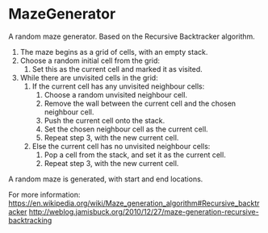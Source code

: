 # MazeGenerator
A random maze generator. Based on the Recursive Backtracker algorithm.

1. The maze begins as a grid of cells, with an empty stack.
2. Choose a random initial cell from the grid:
   1. Set this as the current cell and marked it as visited.
3. While there are unvisited cells in the grid:
   1. If the current cell has any unvisited neighbour cells:
      1. Choose a random unvisited neighbour cell.
      2. Remove the wall between the current cell and the chosen neighbour cell.
      3. Push the current cell onto the stack.
      4. Set the chosen neighbour cell as the current cell.
      5. Repeat step 3, with the new current cell.
   2. Else the current cell has no unvisited neighbour cells:
      1. Pop a cell from the stack, and set it as the current cell.
      2. Repeat step 3, with the new current cell.

A random maze is generated, with start and end locations.

For more information:
https://en.wikipedia.org/wiki/Maze_generation_algorithm#Recursive_backtracker
http://weblog.jamisbuck.org/2010/12/27/maze-generation-recursive-backtracking
